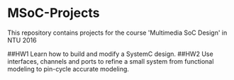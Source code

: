 # MSoC-Projects
This repository contains projects for the course 'Multimedia SoC Design' in NTU 2016

##HW1
Learn how to build and modify a SystemC design.
##HW2
Use interfaces, channels and ports to refine a small system from functional modeling to pin-cycle accurate modeling.
